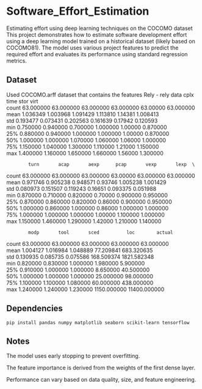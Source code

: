 # Software_Effort_Estimation
Estimating effort using deep learning techniques on the COCOMO dataset
This project demonstrates how to estimate software development effort using a deep learning model trained on a historical dataset (likely based on COCOMO81). The model uses various project features to predict the required effort and evaluates its performance using standard regression metrics.

## Dataset
Used COCOMO.arff dataset that contains the features
Rely - rely       data       cplx       time      stor       virt  \
count  63.000000  63.000000  63.000000  63.000000  63.00000  63.000000   
mean    1.036349   1.003968   1.091429   1.113810   1.14381   1.008413   
std     0.193477   0.073431   0.202563   0.161639   0.17942   0.120593   
min     0.750000   0.940000   0.700000   1.000000   1.00000   0.870000   
25%     0.880000   0.940000   1.000000   1.000000   1.00000   0.870000   
50%     1.000000   1.000000   1.070000   1.060000   1.06000   1.000000   
75%     1.150000   1.040000   1.300000   1.110000   1.21000   1.150000   
max     1.400000   1.160000   1.650000   1.660000   1.56000   1.300000   

            turn       acap       aexp      pcap       vexp       lexp  \
count  63.000000  63.000000  63.000000  63.00000  63.000000  63.000000   
mean    0.971746   0.905238   0.948571   0.93746   1.005238   1.001429   
std     0.080973   0.151507   0.119243   0.16651   0.093375   0.051988   
min     0.870000   0.710000   0.820000   0.70000   0.900000   0.950000   
25%     0.870000   0.860000   0.820000   0.86000   0.900000   0.950000   
50%     1.000000   0.860000   1.000000   0.86000   1.000000   1.000000   
75%     1.000000   1.000000   1.000000   1.00000   1.100000   1.000000   
max     1.150000   1.460000   1.290000   1.42000   1.210000   1.140000   

            modp       tool       sced          loc        actual  
count  63.000000  63.000000  63.000000    63.000000     63.000000  
mean    1.004127   1.016984   1.048889    77.209841    683.320635  
std     0.130935   0.085735   0.075586   168.509374   1821.582348  
min     0.820000   0.830000   1.000000     1.980000      5.900000  
25%     0.910000   1.000000   1.000000     8.650000     40.500000  
50%     1.000000   1.000000   1.000000    25.000000     98.000000  
75%     1.100000   1.100000   1.080000    60.000000    438.000000  
max     1.240000   1.240000   1.230000  1150.000000  11400.000000  



## Dependencies
`pip install pandas numpy matplotlib seaborn scikit-learn tensorflow`

## Notes

The model uses early stopping to prevent overfitting.

The feature importance is derived from the weights of the first dense layer.

Performance can vary based on data quality, size, and feature engineering.
